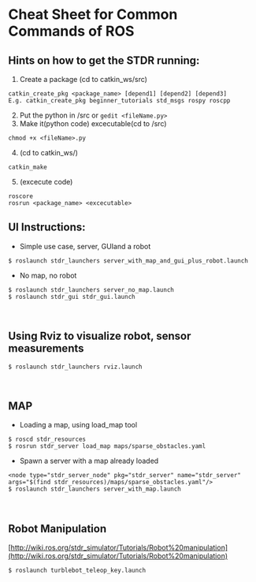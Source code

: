 # Cheat Sheet for Common Commands of ROS
## Hints on how to get the STDR running:
1. Create a package (cd to catkin_ws/src)
```
catkin_create_pkg <package_name> [depend1] [depend2] [depend3]
E.g. catkin_create_pkg beginner_tutorials std_msgs rospy roscpp
```
2. Put the python in <pkg>/src or `gedit <fileName.py>`
3. Make it(python code) excecutable(cd to <pkg>/src)
```
chmod +x <fileName>.py
```
4. (cd to catkin_ws/)
```
catkin_make
```
5. (excecute code)
```
roscore
rosrun <package_name> <excecutable>
```

## UI Instructions:
- Simple use case, server, GUIand a robot
```
$ roslaunch stdr_launchers server_with_map_and_gui_plus_robot.launch
```
- No map, no robot
```
$ roslaunch stdr_launchers server_no_map.launch
$ roslaunch stdr_gui stdr_gui.launch
```
 
## Using Rviz to visualize robot, sensor measurements
```
$ roslaunch stdr_launchers rviz.launch
```
 
## MAP
- Loading a map, using load_map tool
```
$ roscd stdr_resources
$ rosrun stdr_server load_map maps/sparse_obstacles.yaml
```
- Spawn a server with a map already loaded
```
<node type="stdr_server_node" pkg="stdr_server" name="stdr_server" args="$(find stdr_resources)/maps/sparse_obstacles.yaml"/>
$ roslaunch stdr_launchers server_with_map.launch
```
 
## Robot Manipulation
[http://wiki.ros.org/stdr_simulator/Tutorials/Robot%20manipulation](http://wiki.ros.org/stdr_simulator/Tutorials/Robot%20manipulation)
```
$ roslaunch turblebot_teleop_key.launch
```
